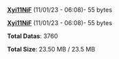 [**Xyi11NiF**](/data/Xyi11NiF.txt) (11/01/23 - 06:08)- 55 bytes

[**Xyi11NiF**](/data/Xyi11NiF.txt) (11/01/23 - 06:08)- 55 bytes

**Total Datas**: 3760

**Total Size**: 23.50 MB / 23.5 MB